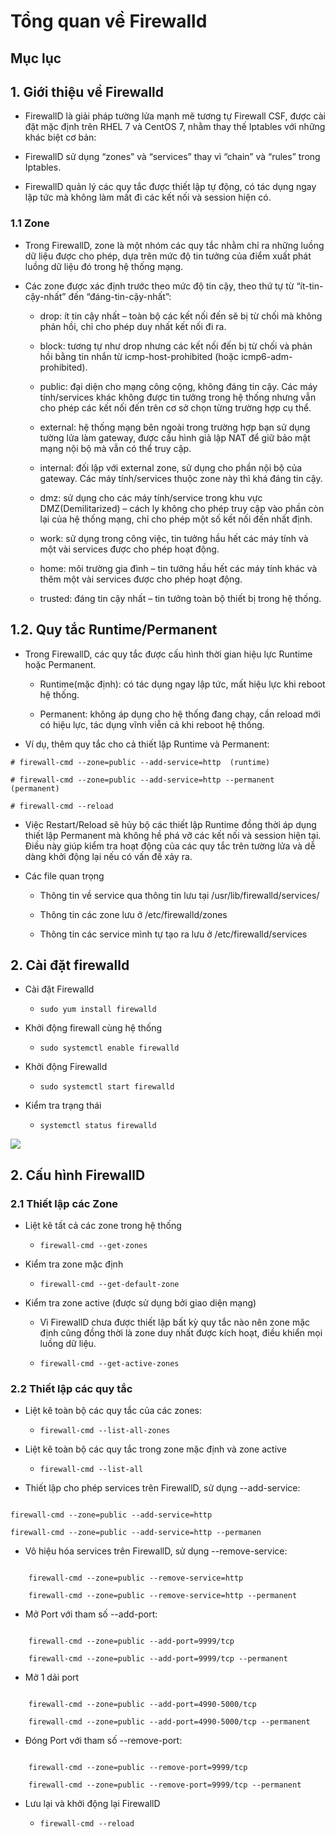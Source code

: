 # Tổng quan về Firewalld

## Mục lục


## 1. Giới thiệu về Firewalld

- FirewallD là giải pháp tường lửa mạnh mẽ tương tự Firewall CSF, được cài đặt mặc định trên RHEL 7 và CentOS 7, nhằm thay thế Iptables với những khác biệt cơ bản:

- FirewallD sử dụng “zones” và “services” thay vì “chain” và “rules” trong Iptables.

- FirewallD quản lý các quy tắc được thiết lập tự động, có tác dụng ngay lập tức mà không làm mất đi các kết nối và session hiện có.

### 1.1 Zone

- Trong FirewallD, zone là một nhóm các quy tắc nhằm chỉ ra những luồng dữ liệu được cho phép, dựa trên mức độ tin tưởng của điểm xuất phát luồng dữ liệu đó trong hệ thống mạng.

- Các zone được xác định trước theo mức độ tin cậy, theo thứ tự từ “ít-tin-cậy-nhất” đến “đáng-tin-cậy-nhất”:

    - drop: ít tin cậy nhất – toàn bộ các kết nối đến sẽ bị từ chối mà không phản hồi, chỉ cho phép duy nhất kết nối đi ra.

    - block: tương tự như drop nhưng các kết nối đến bị từ chối và phản hồi bằng tin nhắn từ icmp-host-prohibited (hoặc icmp6-adm-prohibited).

    - public: đại diện cho mạng công cộng, không đáng tin cậy. Các máy tính/services khác không được tin tưởng trong hệ thống nhưng vẫn cho phép các kết nối đến trên cơ sở chọn từng trường hợp cụ thể.

    - external: hệ thống mạng bên ngoài trong trường hợp bạn sử dụng tường lửa làm gateway, được cấu hình giả lập NAT để giữ bảo mật mạng nội bộ mà vẫn có thể truy cập.

    - internal: đối lập với external zone, sử dụng cho phần nội bộ của gateway. Các máy tính/services thuộc zone này thì khá đáng tin cậy.

    - dmz: sử dụng cho các máy tính/service trong khu vực DMZ(Demilitarized) – cách ly không cho phép truy cập vào phần còn lại của hệ thống mạng, chỉ cho phép một số kết nối đến nhất định.

    - work: sử dụng trong công việc, tin tưởng hầu hết các máy tính và một vài services được cho phép hoạt động.

    - home: môi trường gia đình – tin tưởng hầu hết các máy tính khác và thêm một vài services được cho phép hoạt động.

    - trusted: đáng tin cậy nhất – tin tưởng toàn bộ thiết bị trong hệ thống.

## 1.2. Quy tắc Runtime/Permanent

- Trong FirewallD, các quy tắc được cấu hình thời gian hiệu lực Runtime hoặc Permanent.

    - Runtime(mặc định): có tác dụng ngay lập tức, mất hiệu lực khi reboot hệ thống.

    - Permanent: không áp dụng cho hệ thống đang chạy, cần reload mới có hiệu lực, tác dụng vĩnh viễn cả khi reboot hệ thống.

- Ví dụ, thêm quy tắc cho cả thiết lập Runtime và Permanent:

```
# firewall-cmd --zone=public --add-service=http  (runtime)

# firewall-cmd --zone=public --add-service=http --permanent (permanent)

# firewall-cmd --reload

```

- Việc Restart/Reload sẽ hủy bộ các thiết lập Runtime đồng thời áp dụng thiết lập Permanent mà không hề phá vỡ các kết nối và session hiện tại. Điều này giúp kiểm tra hoạt động của các quy tắc trên tường lửa và dễ dàng khởi động lại nếu có vấn đề xảy ra.

- Các file quan trọng

    - Thông tin về service qua thông tin lưu tại /usr/lib/firewalld/services/

    - Thông tin các zone lưu ở /etc/firewalld/zones

    - Thông tin các service mình tự tạo ra lưu ở /etc/firewalld/services

## 2. Cài đặt firewalld

- Cài đặt Firewalld

    - ` sudo yum install firewalld `

- Khởi động firewall cùng hệ thống

    - ` sudo systemctl enable firewalld `

- Khởi động Firewalld

    - ` sudo systemctl start firewalld `

- Kiểm tra trạng thái

    - ` systemctl status firewalld `

<img src="https://imgur.com/ceK4FiV.png">

## 2. Cấu hình FirewallD

### 2.1 Thiết lập các Zone

- Liệt kê tất cả các zone trong hệ thống

    - ` firewall-cmd --get-zones `

- Kiểm tra zone mặc định

    - ` firewall-cmd --get-default-zone `

- Kiểm tra zone active (được sử dụng bởi giao diện mạng)

    - Vì FirewallD chưa được thiết lập bất kỳ quy tắc nào nên zone mặc định cũng đồng thời là zone duy nhất được kích hoạt, điều khiển mọi luồng dữ liệu.

    - ` firewall-cmd --get-active-zones `

### 2.2 Thiết lập các quy tắc

- Liệt kê toàn bộ các quy tắc của các zones:

    - ` firewall-cmd --list-all-zones `

- Liệt kê toàn bộ các quy tắc trong zone mặc định và zone active

    - ` firewall-cmd --list-all `

- Thiết lập cho phép services trên FirewallD, sử dụng --add-service:

```

firewall-cmd --zone=public --add-service=http

firewall-cmd --zone=public --add-service=http --permanen

```

- Vô hiệu hóa services trên FirewallD, sử dụng --remove-service:

```

    firewall-cmd --zone=public --remove-service=http

    firewall-cmd --zone=public --remove-service=http --permanent

```

- Mở Port với tham số --add-port:

``` 

    firewall-cmd --zone=public --add-port=9999/tcp

    firewall-cmd --zone=public --add-port=9999/tcp --permanent

```

- Mở 1 dải port

```

    firewall-cmd --zone=public --add-port=4990-5000/tcp

    firewall-cmd --zone=public --add-port=4990-5000/tcp --permanent

```

- Đóng Port với tham số --remove-port:

```

    firewall-cmd --zone=public --remove-port=9999/tcp

    firewall-cmd --zone=public --remove-port=9999/tcp --permanent

```

- Lưu lại và khởi động lại FirewallD

    - ` firewall-cmd --reload `